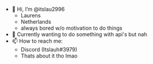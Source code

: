 - 👋 Hi, I’m @itslau2996
  - Laurens
  - Netherlands
  - always bored w/o motivation to do things
- 🌱 Currently wanting to do something with api's but nah
- 📫 How to reach me:
    - Discord (Itslauh#3979)
    - Thats about it tho lmao

<!---
itslau2996/itslau2996 is a ✨ special ✨ repository because its `README.md` (this file) appears on your GitHub profile.
You can click the Preview link to take a look at your changes.
--->
